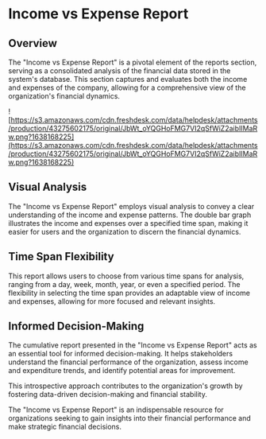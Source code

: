 # Income vs Expense Report

## Overview

The "Income vs Expense Report" is a pivotal element of the reports section, serving as a consolidated analysis of the financial data stored in the system's database. This section captures and evaluates both the income and expenses of the company, allowing for a comprehensive view of the organization's financial dynamics.

![https://s3.amazonaws.com/cdn.freshdesk.com/data/helpdesk/attachments/production/43275602175/original/JbWt_oYQGHoFMG7VI2qSfWiZ2aibIIMaRw.png?1638168225](https://s3.amazonaws.com/cdn.freshdesk.com/data/helpdesk/attachments/production/43275602175/original/JbWt_oYQGHoFMG7VI2qSfWiZ2aibIIMaRw.png?1638168225)

## Visual Analysis

The "Income vs Expense Report" employs visual analysis to convey a clear understanding of the income and expense patterns. The double bar graph illustrates the income and expenses over a specified time span, making it easier for users and the organization to discern the financial dynamics.

## Time Span Flexibility

This report allows users to choose from various time spans for analysis, ranging from a day, week, month, year, or even a specified period. The flexibility in selecting the time span provides an adaptable view of income and expenses, allowing for more focused and relevant insights.

## Informed Decision-Making

The cumulative report presented in the "Income vs Expense Report" acts as an essential tool for informed decision-making. It helps stakeholders understand the financial performance of the organization, assess income and expenditure trends, and identify potential areas for improvement.

This introspective approach contributes to the organization's growth by fostering data-driven decision-making and financial stability.

The "Income vs Expense Report" is an indispensable resource for organizations seeking to gain insights into their financial performance and make strategic financial decisions.